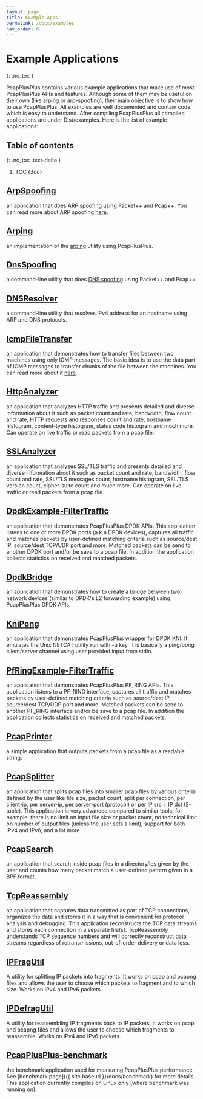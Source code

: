```yaml
---
layout: page
title: Example Apps
permalink: /docs/examples
nav_order: 6
---
```


# Example Applications
{: .no_toc }

PcapPlusPlus contains various example applications that make use of most PcapPlusPlus APIs and features. Although some of them may be useful on their own (like arping or arp-spoofing), their main objective is to show how to use PcapPlusPlus. All examples are well documented and contain code which is easy to understand. After compiling PcapPlusPlus all compiled applications are under Dist/examples. Here is the list of example applications:

## Table of contents
{: .no_toc .text-delta }

1. TOC
{:toc}

## [ArpSpoofing](https://github.com/seladb/PcapPlusPlus/tree/master/Examples/ArpSpoofing)

an application that does ARP spoofing using Packet++ and Pcap++. You can read more about ARP spoofing [here](https://en.wikipedia.org/wiki/ARP_spoofing).

## [Arping](https://github.com/seladb/PcapPlusPlus/tree/master/Examples/Arping)

an implementation of the [arping](https://en.wikipedia.org/wiki/Arping) utility using PcapPlusPlus.

## [DnsSpoofing](https://github.com/seladb/PcapPlusPlus/tree/master/Examples/DnsSpoofing)

a command-line utility that does [DNS spoofing](https://en.wikipedia.org/wiki/DNS_spoofing) using Packet++ and Pcap++.

## [DNSResolver](https://github.com/seladb/PcapPlusPlus/tree/master/Examples/DNSResolver)

a command-line utility that resolves IPv4 address for an hostname using ARP and DNS protocols.

## [IcmpFileTransfer](https://github.com/seladb/PcapPlusPlus/tree/master/Examples/IcmpFileTransfer)

an application that demonstrates how to transfer files between two machines using only ICMP messages. The basic idea is to use the data part of ICMP messages to transfer chunks of the file between the machines. You can read more about it [here](http://www.unixist.com/security/data-transfer-over-icmp/index.html).

## [HttpAnalyzer](https://github.com/seladb/PcapPlusPlus/tree/master/Examples/HttpAnalyzer)

an application that analyzes HTTP traffic and presents detailed and diverse information about it such as packet count and rate, bandwidth, flow count and rate, HTTP requests and responses count and rate, hostname histogram, content-type histogram, status code histogram and much more. Can operate on live traffic or read packets from a pcap file.

## [SSLAnalyzer](https://github.com/seladb/PcapPlusPlus/tree/master/Examples/SSLAnalyzer)

an application that analyzes SSL/TLS traffic and presents detailed and diverse information about it such as packet count and rate, bandwidth, flow count and rate, SSL/TLS messages count, hostname histogram, SSL/TLS version count, cipher-suite count and much more. Can operate on live traffic or read packets from a pcap file.

## [DpdkExample-FilterTraffic](https://github.com/seladb/PcapPlusPlus/tree/master/Examples/DpdkExample-FilterTraffic)

an application that demonstrates PcapPlusPlus DPDK APIs. This application listens to one or more DPDK ports (a.k.a DPDK devices), captures all traffic and matches packets by user-defined matching criteria such as source/dest IP, source/dest TCP/UDP port and more. Matched packets can be send to another DPDK port and/or be save to a pcap file. In addition the application collects statistics on received and matched packets.

## [DpdkBridge](https://github.com/seladb/PcapPlusPlus/tree/master/Examples/DpdkBridge)

an application that demonstrates how to create a bridge between two network devices (similar to DPDK's L2 forwarding example) using PcapPlusPlus DPDK APIs.

## [KniPong](https://github.com/seladb/PcapPlusPlus/tree/master/Examples/KniPong)

an application that demonstrates PcapPlusPlus wrapper for DPDK KNI. It emulates the Unix NETCAT utility run with -u key. It is basically a ping/pong client/server channel using user provided input from stdin.

## [PfRingExample-FilterTraffic](https://github.com/seladb/PcapPlusPlus/tree/master/Examples/PfRingExample-FilterTraffic)

an application that demonstrates PcapPlusPlus PF_RING APIs. This application listens to a PF_RING interface, captures all traffic and matches packets by user-defined matching criteria such as source/dest IP, source/dest TCP/UDP port and more. Matched packets can be send to another PF_RING interface and/or be save to a pcap file. In addition the application collects statistics on received and matched packets.

## [PcapPrinter](https://github.com/seladb/PcapPlusPlus/tree/master/Examples/PcapPrinter)

a simple application that outputs packets from a pcap file as a readable string.

## [PcapSplitter](https://github.com/seladb/PcapPlusPlus/tree/master/Examples/PcapSplitter)

an application that splits pcap files into smaller pcap files by various criteria defined by the user like file size, packet count, split per connection, per client-ip, per server-ip, per server-port (protocol) or per IP src + IP dst (2-tuple). This application is very advanced compared to similar tools, for example: there is no limit on input file size or packet count, no technical limit on number of output files (unless the user sets a limit), support for both IPv4 and IPv6, and a lot more.

## [PcapSearch](https://github.com/seladb/PcapPlusPlus/tree/master/Examples/PcapSearch)

an application that search inside pcap files in a directory/ies given by the user and counts how many packet match a user-defined pattern given in a BPF format.

## [TcpReassembly](https://github.com/seladb/PcapPlusPlus/tree/master/Examples/TcpReassembly)

an application that captures data transmitted as part of TCP connections, organizes the data and stores it in a way that is convenient for protocol analysis and debugging. This application reconstructs the TCP data streams and stores each connection in a separate file(s). TcpReassembly understands TCP sequence numbers and will correctly reconstruct data streams regardless of retransmissions, out-of-order delivery or data loss.

## [IPFragUtil](https://github.com/seladb/PcapPlusPlus/tree/master/Examples/IPFragUtil)

A utility for splitting IP packets into fragments. It works on pcap and pcapng files and allows the user to choose which packets to fragment and to which size. Works on IPv4 and IPv6 packets.

## [IPDefragUtil](https://github.com/seladb/PcapPlusPlus/tree/master/Examples/IPDefragUtil)

A utility for reassembling IP fragments back to IP packets. It works on pcap and pcapng files and allows the user to choose which fragments to reassemble. Works on IPv4 and IPv6 packets.

## [PcapPlusPlus-benchmark](https://github.com/seladb/PcapPlusPlus/tree/master/Examples/PcapPlusPlus-benchmark)

the benchmark application used for measuring PcapPlusPlus performance. See [benchmark page]({{ site.baseurl }}/docs/benchmark) for more details. This application currently compiles on Linux only (where benchmark was running on).
